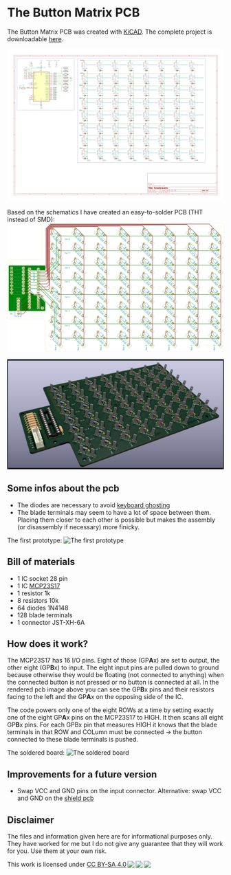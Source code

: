 # The Button Matrix PCB

The Button Matrix PCB was created with [KiCAD](https://kicad-pcb.org/). The complete project is downloadable [here](files/ButtonMatrix-Kicad.zip).

![the schematics](images/ButtonMatrixSchematics.png)

Based on the schematics I have created an easy-to-solder PCB (THT instead of SMD):
![the pcb](images/Schaltermatrix-brd.svg)


![the rendered pcb](images/Schaltermatrix2.png)

## Some infos about the pcb
- The diodes are necessary to avoid [keyboard ghosting](https://en.wikipedia.org/wiki/Rollover_(key)#Ghosting)
- The blade terminals may seem to have a lot of space between them. Placing them closer to each other is possible but makes the assembly (or disassembly if necessary) more finicky.

The first prototype:
![The first prototype](images/prototype.png)

## Bill of materials
-   1 IC socket 28 pin
-   1 IC [MCP23S17](https://www.microchip.com/wwwproducts/en/MCP23S17)
-   1 resistor 1k
-   8 resistors 10k
-  64 diodes 1N4148
- 128 blade terminals
-   1 connector JST-XH-6A

## How does it work?
The MCP23S17 has 16 I/O pins. Eight of those (GP<b>A</b>x) are set to output, the other eight (GP<b>B</b>x) to input. The eight input pins are pulled down to ground because otherwise they would be floating (not connected to anything) when the connected button is not pressed or no button is connected at all. In the rendered pcb image above you can see the GP<b>B</b>x pins and their resistors facing to the left and the GP<b>A</b>x on the opposing side of the IC.

The code powers only one of the eight ROWs at a time by setting exactly one of the eight GP<b>A</b>x pins on the MCP23S17 to HIGH. It then scans all eight GP<b>B</b>x pins. For each GPBx pin that measures HIGH it knows that the blade terminals in that ROW and COLumn must be connected -> the button connected to these blade terminals is pushed.

The soldered board:
![The soldered board](images/soldered.png)

## Improvements for a future version
- Swap VCC and GND pins on the input connector. Alternative: swap VCC and GND on the [shield pcb](../shield/shield.md)


## Disclaimer
The files and information given here are for informational purposes only. They have worked for me but I do not give any guarantee that they will work for you. Use them at your own risk.

<p xmlns:dct="http://purl.org/dc/terms/" xmlns:cc="http://creativecommons.org/ns#" class="license-text">This work   is licensed under <a rel="license" href="https://creativecommons.org/licenses/by-sa/4.0">CC BY-SA 4.0<img style="height:22px!important;margin-left:3px;vertical-align:text-bottom;" src="https://mirrors.creativecommons.org/presskit/icons/cc.svg?ref=chooser-v1" /><img style="height:22px!important;margin-left:3px;vertical-align:text-bottom;" src="https://mirrors.creativecommons.org/presskit/icons/by.svg?ref=chooser-v1" /><img style="height:22px!important;margin-left:3px;vertical-align:text-bottom;" src="https://mirrors.creativecommons.org/presskit/icons/sa.svg?ref=chooser-v1" /></a></p>